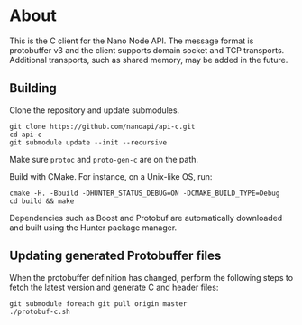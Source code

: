 # About

This is the C client for the Nano Node API. The message format is protobuffer v3 and the client supports domain socket and TCP transports. Additional transports, such as shared memory, may be added in the future.

## Building

Clone the repository and update submodules.

```
git clone https://github.com/nanoapi/api-c.git
cd api-c
git submodule update --init --recursive
```

Make sure `protoc` and `proto-gen-c` are on the path.

Build with CMake. For instance, on a Unix-like OS, run:

```
cmake -H. -Bbuild -DHUNTER_STATUS_DEBUG=ON -DCMAKE_BUILD_TYPE=Debug
cd build && make
```

Dependencies such as Boost and Protobuf are automatically downloaded and built using the Hunter package manager.

## Updating generated Protobuffer files

When the protobuffer definition has changed, perform the following steps to fetch the latest version and generate C and header files:

```
git submodule foreach git pull origin master
./protobuf-c.sh
```
